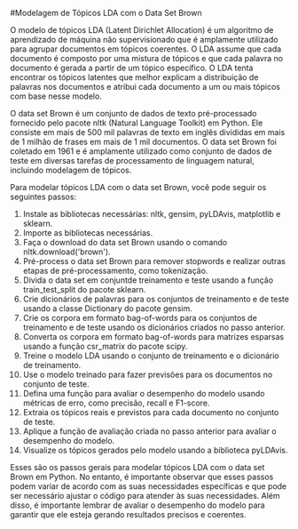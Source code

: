 #Modelagem de Tópicos LDA com o Data Set Brown

O modelo de tópicos LDA (Latent Dirichlet Allocation) é um algoritmo de aprendizado de máquina não supervisionado que é amplamente utilizado para agrupar documentos em tópicos coerentes. O LDA assume que cada documento é composto por uma mistura de tópicos e que cada palavra no documento é gerada a partir de um tópico específico. O LDA tenta encontrar os tópicos latentes que melhor explicam a distribuição de palavras nos documentos e atribui cada documento a um ou mais tópicos com base nesse modelo.

O data set Brown é um conjunto de dados de texto pré-processado fornecido pelo pacote nltk (Natural Language Toolkit) em Python. Ele consiste em mais de 500 mil palavras de texto em inglês divididas em mais de 1 milhão de frases em mais de 1 mil documentos. O data set Brown foi coletado em 1961 e é amplamente utilizado como conjunto de dados de teste em diversas tarefas de processamento de linguagem natural, incluindo modelagem de tópicos.

Para modelar tópicos LDA com o data set Brown, você pode seguir os seguintes passos:

1. Instale as bibliotecas necessárias: nltk, gensim, pyLDAvis, matplotlib e sklearn.
2. Importe as bibliotecas necessárias.
3. Faça o download do data set Brown usando o comando nltk.download('brown').
4. Pré-process o data set Brown para remover stopwords e realizar outras etapas de pré-processamento, como tokenização.
5. Divida o data set em conjuntde treinamento e teste usando a função train_test_split do pacote sklearn.
6. Crie dicionários de palavras para os conjuntos de treinamento e de teste usando a classe Dictionary do pacote gensim.
7. Crie os corpora em formato bag-of-words para os conjuntos de treinamento e de teste usando os dicionários criados no passo anterior.
8. Converta os corpora em formato bag-of-words para matrizes esparsas usando a função csr_matrix do pacote scipy.
9. Treine o modelo LDA usando o conjunto de treinamento e o dicionário de treinamento.
10. Use o modelo treinado para fazer previsões para os documentos no conjunto de teste.
11. Defina uma função para avaliar o desempenho do modelo usando métricas de erro, como precisão, recall e F1-score.
12. Extraia os tópicos reais e previstos para cada documento no conjunto de teste.
13. Aplique a função de avaliação criada no passo anterior para avaliar o desempenho do modelo.
14. Visualize os tópicos gerados pelo modelo usando a biblioteca pyLDAvis.

Esses são os passos gerais para modelar tópicos LDA com o data set Brown em Python. No entanto, é importante observar que esses passos podem variar de acordo com as suas necessidades específicas e que pode ser necessário ajustar o código para atender às suas necessidades. Além disso, é importante lembrar de avaliar o desempenho do modelo para garantir que ele esteja gerando resultados precisos e coerentes.
